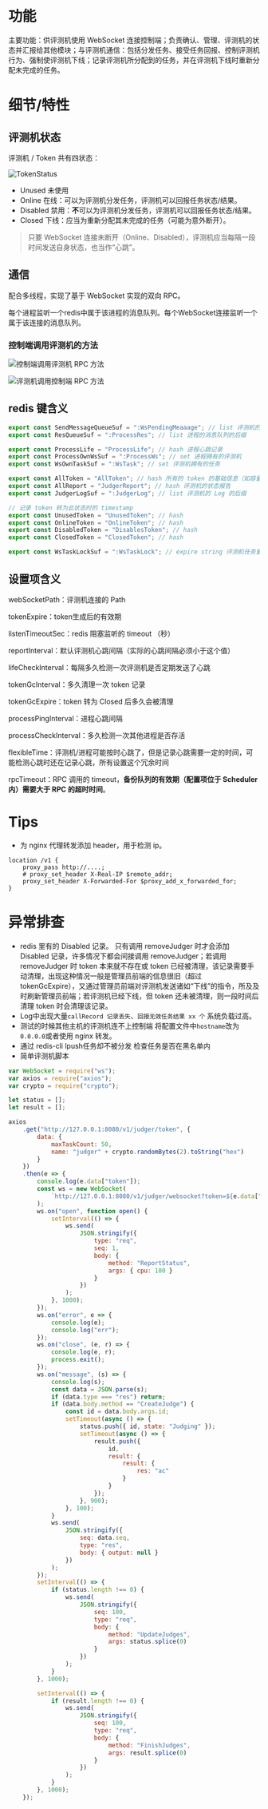 # 功能

主要功能：供评测机使用 WebSocket 连接控制端；负责确认、管理、评测机的状态并汇报给其他模块；与评测机通信：包括分发任务、接受任务回报、控制评测机行为、强制使评测机下线；记录评测机所分配到的任务，并在评测机下线时重新分配未完成的任务。

# 细节/特性

## 评测机状态

评测机 / Token 共有四状态：

![TokenStatus](./image/judger-TokenStatus.svg)

- Unused 未使用
- Online 在线：可以为评测机分发任务，评测机可以回报任务状态/结果。
- Disabled 禁用：**不**可以为评测机分发任务，评测机可以回报任务状态/结果。
- Closed 下线：应当为重新分配其未完成的任务（可能为意外断开）。

> 只要 WebSocket 连接未断开（Online、Disabled），评测机应当每隔一段时间发送自身状态，也当作“心跳”。

## 通信

配合多线程，实现了基于 WebSocket 实现的双向 RPC。

每个进程监听一个redis中属于该进程的消息队列。每个WebSocket连接监听一个属于该连接的消息队列。

### 控制端调用评测机的方法

<pre hidden>
Title: 控制端调用评测机 RPC 方法
participant 某进程
participant 某进程的消息队列
participant 评测机的消息队列
participant 评测机连接的进程
participant 评测机
某进程->某进程: type=req\n生成唯一seq，设置超时
某进程-->>评测机的消息队列: 根据token塞入队列\n{type,seq,method,args,pid}
评测机的消息队列-->>评测机连接的进程: 取出
评测机连接的进程->评测机连接的进程: 生成唯一seq+替换seq
评测机连接的进程->评测机连接的进程: 记录seq+和{seq,pid}的映射
评测机连接的进程-->评测机: {type,seq+,method,args}
评测机->评测机: 调用method\n得到output/error，type=res
评测机-->评测机连接的进程: {type,seq+,output/error}
评测机连接的进程->评测机连接的进程: seq+替换为seq
评测机连接的进程-->>某进程的消息队列: 根据pid塞入队列\n{type,seq,output/error}
某进程的消息队列-->>某进程: 取出
某进程->某进程: 返回结果，取消超时
</pre>

![控制端调用评测机 RPC 方法](./image/judger-ControllerRPCJudger.svg)

<pre hidden>
Title: 评测机调用控制端 RPC 方法
participant 评测机连接的进程
participant 评测机
评测机->评测机: type=req\ndo sth.
评测机-->评测机连接的进程: {type,seq,method,args}
评测机连接的进程->评测机连接的进程: 调用相应method，得到output/error\ntype=res
评测机连接的进程-->评测机: {type,seq,output/error}
评测机->评测机: do sth.
</pre>

![评测机调用控制端 RPC 方法](./image/judger-JudgerRPCController.svg)

## redis 键含义

```js
export const SendMessageQueueSuf = ":WsPendingMeaaage"; // list 评测机的消息队列的后缀
export const ResQueueSuf = ":ProcessRes"; // list 进程的消息队列的后缀

export const ProcessLife = "ProcessLife"; // hash 进程心跳记录
export const ProcessOwnWsSuf = ":ProcessWs"; // set 进程拥有的评测机
export const WsOwnTaskSuf = ":WsTask"; // set 评测机拥有的任务

export const AllToken = "AllToken"; // hash 所有的 token 的基础信息（如容量、name）
export const AllReport = "JudgerReport"; // hash 评测机的状态报告
export const JudgerLogSuf = ":JudgerLog"; // list 评测机的 Log 的后缀

// 记录 token 转为此状态时的 timestamp
export const UnusedToken = "UnusedToken"; // hash 
export const OnlineToken = "OnlineToken"; // hash
export const DisabledToken = "DisablesToken"; // hash
export const ClosedToken = "ClosedToken"; // hash

export const WsTaskLockSuf = ":WsTaskLock"; // expire string 评测机任务重新分配时的临时锁，防止任务被重新分配多次
```

## 设置项含义

webSocketPath：评测机连接的 Path

tokenExpire：token生成后的有效期

listenTimeoutSec：redis 阻塞监听的 timeout （秒）

reportInterval：默认评测机心跳间隔（实际的心跳间隔必须小于这个值）

lifeCheckInterval：每隔多久检测一次评测机是否定期发送了心跳

tokenGcInterval：多久清理一次 token 记录

tokenGcExpire：token 转为 Closed 后多久会被清理

processPingInterval：进程心跳间隔

processCheckInterval：多久检测一次其他进程是否存活

flexibleTime：评测机/进程可能按时心跳了，但是记录心跳需要一定的时间，可能检测心跳时还在记录心跳，所有设置这个冗余时间

rpcTimeout：RPC 调用的 timeout，**备份队列的有效期（配置项位于 Scheduler 内）需要大于 RPC 的超时时间**。

# Tips

- 为 nginx 代理转发添加 header，用于检测 ip。

```properties
location /v1 {
    proxy_pass http://....;
    # proxy_set_header X-Real-IP $remote_addr;
    proxy_set_header X-Forwarded-For $proxy_add_x_forwarded_for;
}
```

# 异常排查

- redis 里有的 Disabled 记录。
  只有调用 removeJudger 时才会添加 Disabled 记录，许多情况下都会间接调用 removeJudger；若调用 removeJudger 时 token 本来就不存在或 token 已经被清理，该记录需要手动清理，出现这种情况一般是管理员前端的信息很旧（超过 tokenGcExpire），又通过管理员前端对评测机发送诸如“下线”的指令，所及及时刷新管理员前端；若评测机已经下线，但 token 还未被清理，则一段时间后清理 token 时会清理该记录。
- Log中出现大量`callRecord 记录丢失`、`回报无效任务结果 xx 个`
  系统负载过高。
- 测试的时候其他主机的评测机连不上控制端
  将配置文件中`hostname`改为 `0.0.0.0`或者使用 nginx 转发。
- 通过 redis-cli lpush任务却不被分发
  检查任务是否在黑名单内
- 简单评测机脚本

```js
var WebSocket = require("ws");
var axios = require("axios");
var crypto = require("crypto");

let status = [];
let result = [];

axios
    .get("http://127.0.0.1:8080/v1/judger/token", {
        data: {
            maxTaskCount: 50,
            name: "judger" + crypto.randomBytes(2).toString("hex")
        }
    })
    .then(e => {
        console.log(e.data["token"]);
        const ws = new WebSocket(
            `http://127.0.0.1:8080/v1/judger/websocket?token=${e.data["token"]}`
        );
        ws.on("open", function open() {
            setInterval(() => {
                ws.send(
                    JSON.stringify({
                        type: "req",
                        seq: 1,
                        body: {
                            method: "ReportStatus",
                            args: { cpu: 100 }
                        }
                    })
                );
            }, 1000);
        });
        ws.on("error", e => {
            console.log(e);
            console.log("err");
        });
        ws.on("close", (e, r) => {
            console.log(e, r);
            process.exit();
        });
        ws.on("message", (s) => {
            console.log(s);
            const data = JSON.parse(s);
            if (data.type === "res") return;
            if (data.body.method == "CreateJudge") {
                const id = data.body.args.id;
                setTimeout(async () => {
                    status.push({ id, state: "Judging" });
                    setTimeout(async () => {
                        result.push({
                            id,
                            result: {
                                result: {
                                    res: "ac"
                                }
                            }
                        });
                    }, 900);
                }, 100);
            }
            ws.send(
                JSON.stringify({
                    seq: data.seq,
                    type: "res",
                    body: { output: null }
                })
            );
        });
        setInterval(() => {
            if (status.length !== 0) {
                ws.send(
                    JSON.stringify({
                        seq: 100,
                        type: "req",
                        body: {
                            method: "UpdateJudges",
                            args: status.splice(0)
                        }
                    })
                );
            }
        }, 1000);

        setInterval(() => {
            if (result.length !== 0) {
                ws.send(
                    JSON.stringify({
                        seq: 100,
                        type: "req",
                        body: {
                            method: "FinishJudges",
                            args: result.splice(0)
                        }
                    })
                );
            }
        }, 1000);
    });

```
